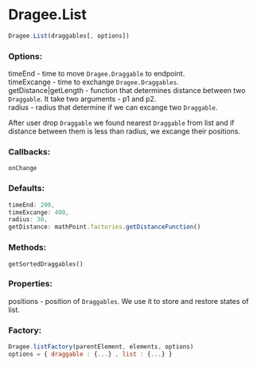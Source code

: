 # Dragee.List

```javascript
Dragee.List(draggables[, options])
```

### Options:

timeEnd - time to move `Dragee.Draggable` to endpoint.    
timeExcange - time to exchange `Dragee.Draggables`.    
getDistance|getLength - function that determines distance between two `Draggable`. It take two arguments - p1 and p2.    
radius - radius that determine if we can excange two `Draggable`.    

After user drop `Draggable` we found nearest `Draggable` from list and if distance between them is less than radius, we excange their positions.

### Callbacks: 
`onChange`

### Defaults:

```javascript
timeEnd: 200,
timeExcange: 400,
radius: 30,
getDistance: mathPoint.factories.getDistanceFunction()
```
        
### Methods:
`getSortedDraggables()`

### Properties:
positions - position of `Draggables`. We use it to store and restore states of list.

### Factory:
```javascript
Dragee.listFactory(parentElement, elements, options)
options = { draggable : {...} , list : {...} }
```
